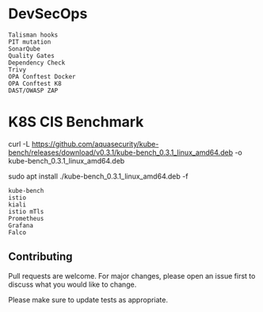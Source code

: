 # DevSecOps

```
Talisman hooks 
PIT mutation
SonarQube
Quality Gates
Dependency Check
Trivy 
OPA Conftest Docker
OPA Conftest K8
DAST/OWASP ZAP

```

# K8S CIS Benchmark

curl -L https://github.com/aquasecurity/kube-bench/releases/download/v0.3.1/kube-bench_0.3.1_linux_amd64.deb -o kube-bench_0.3.1_linux_amd64.deb

sudo apt install ./kube-bench_0.3.1_linux_amd64.deb -f


```
kube-bench
istio
kiali
istio mTls
Prometheus
Grafana
Falco

```
  
## Contributing
Pull requests are welcome. For major changes, please open an issue first to discuss what you would like to change.

Please make sure to update tests as appropriate.
